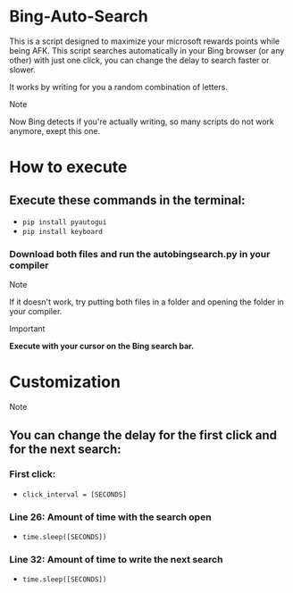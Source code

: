 # Bing-Auto-Search
This is a script designed to maximize your microsoft rewards points while being AFK. This script searches automatically in your Bing browser (or any other) with just one click, you can change the delay to search faster or slower.

It works by writing for you a random combination of letters. 
> [!NOTE]
> Now Bing detects if you're actually writing, so many scripts do not work anymore, exept this one.
# How to execute
## Execute these commands in the terminal:
- `pip install pyautogui`
- `pip install keyboard`
### Download both files and run the **autobingsearch.py** in your compiler
> [!NOTE]
> If it doesn't work, try putting both files in a folder and opening the folder in your compiler.

> [!IMPORTANT]
> **Execute with your cursor on the Bing search bar.**
# Customization
> [!NOTE]
> ## You can change the delay for the first click and for the next search:
> ### First click:
> - `click_interval = [SECONDS]`
> ### Line 26: Amount of time with the search open
> - `time.sleep([SECONDS])`
> ### Line 32: Amount of time to write the next search
> - `time.sleep([SECONDS])`
